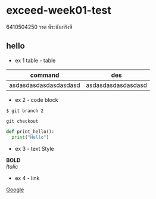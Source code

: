 ﻿# exceed-week01-test

6410504250
รชต พีระนันท์รังษี
## hello
- ex 1 table - table

| command | des |
|---------|-----|
|asdasdasdasdasdasdasd|asdasdasdasdasdasd|

- ex 2 - code block
```
$ git branch 2
```

`git checkout`

```Python
def print_hello():
  print("Hello")
```

- ex 3 - text Style

**BOLD**  
*Italic*  

- ex 4 - link

[Google](https://www.google.com/)

